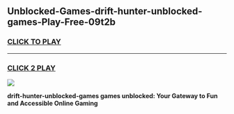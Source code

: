
## Unblocked-Games-drift-hunter-unblocked-games-Play-Free-09t2b
<h3>
<a href="https://premium76.site?title=drift-hunter-unblocked-games&ref=23A">CLICK TO PLAY</a></h3>
<hr>

<h3>
<a href="https://premium76.site?title=drift-hunter-unblocked-games&ref=23A">CLICK 2 PLAY</a>
  
</h3>

<a href="https://premium76.site?title=drift-hunter-unblocked-games&ref=23A"><img src="https://clearcache.store/games.png"></a>


**drift-hunter-unblocked-games games unblocked: Your Gateway to Fun and Accessible Online Gaming**
